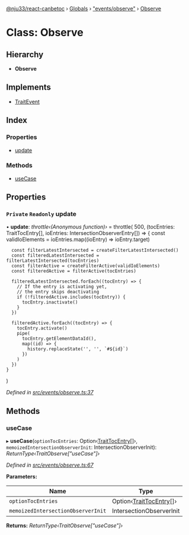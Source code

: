 [@nju33/react-canbetoc](../README.md) › [Globals](../globals.md) › ["events/observe"](../modules/_events_observe_.md) › [Observe](_events_observe_.observe.md)

# Class: Observe

## Hierarchy

* **Observe**

## Implements

* [TraitEvent](../interfaces/_events_event_.traitevent.md)

## Index

### Properties

* [update](_events_observe_.observe.md#private-readonly-update)

### Methods

* [useCase](_events_observe_.observe.md#usecase)

## Properties

### `Private` `Readonly` update

• **update**: *throttle‹(Anonymous function)›* = throttle(
    500,
    (tocEntries: TraitTocEntry[], ioEntries: IntersectionObserverEntry[]) => {
      const validIoElements = ioEntries.map((ioEntry) => ioEntry.target)

      const filterLatestIntersected = createFilterLatestIntersected()
      const filteredLatestIntersected = filterLatestIntersected(tocEntries)
      const filterActive = createFilterActive(validIoElements)
      const filteredActive = filterActive(tocEntries)

      filteredLatestIntersected.forEach((tocEntry) => {
        // If the entry is activating yet,
        // the entry skips deactivating
        if (!filteredActive.includes(tocEntry)) {
          tocEntry.inactivate()
        }
      })

      filteredActive.forEach((tocEntry) => {
        tocEntry.activate()
        pipe(
          tocEntry.getElementDataId(),
          map((id) => {
            history.replaceState('', '', `#${id}`)
          })
        )
      })
    }
  )

*Defined in [src/events/observe.ts:37](https://github.com/nju33/react-canbetoc/blob/ee204cb/src/events/observe.ts#L37)*

## Methods

###  useCase

▸ **useCase**(`optionTocEntries`: Option‹[TraitTocEntry](../interfaces/_entities_toc_entry_.traittocentry.md)[]›, `memoizedIntersectionObserverInit`: IntersectionObserverInit): *ReturnType‹TraitObserve["useCase"]›*

*Defined in [src/events/observe.ts:67](https://github.com/nju33/react-canbetoc/blob/ee204cb/src/events/observe.ts#L67)*

**Parameters:**

Name | Type |
------ | ------ |
`optionTocEntries` | Option‹[TraitTocEntry](../interfaces/_entities_toc_entry_.traittocentry.md)[]› |
`memoizedIntersectionObserverInit` | IntersectionObserverInit |

**Returns:** *ReturnType‹TraitObserve["useCase"]›*
